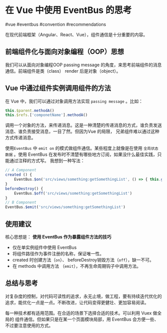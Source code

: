 # 在 Vue 中使用 EventBus 的思考

#vue #eventbus #convention #recommendations

在现代前端框架（Angular、React、Vue），组件通信是十分重要的内容。

## 前端组件化与面向对象编程（OOP）思想

我们可以从面向对象编程OOP passing message 的角度，来思考前端组件的消息通信。前端组件是类（class） render 后是对象（object）。

## Vue 中通过组件实例调用组件的方法

在 Vue 中，我们可以通过对象调用方法实现 `passing message` 。比如：
```javascript
this.$parent.methodA()
this.$refs.['componetName'].methodA()
```
调用一个对象的方法，来传递消息。这是一种清楚的传递消息的方式，谁负责发送消息、谁负责接受消息，一目了然。但因为Vue 的局限， 兄弟组件难以通过这种方式传递消息。

使用`EventBus` 中 `emit on` 的模式做组件通信。某些程度上就像是在使用 `全局状态数据` 。使用 EventBus 在发布时不清楚有哪些地方订阅，如果没什么最佳实践，只能通过注释的方式写。
我想到一种写法：

```javascript
// A Component
created () {
    EventBus.$on('src/views/something:getSomethingList', () => { this.getSomethingList() });
}
beforeDestroy() {
    EventBus.$off('src/views/something:getSomethingList')
}
// B Component
EventBus.$emit('src/views/something:getSomethingList')
```

## 使用建议

核心思想是： **使用 EventBus 作为暴露组件方法的技巧**

- 仅在单实例组件中使用 EventBus
- 将组件路径作为事件注册的名称，保证唯一性。
- created 时创建方法（`on`）、 beforeDestroy销毁方法（`off`），缺一不可。
- 在 methods 中调用方法 （`emit`），不再生命周期钩子中调用方法。

## 总结与思考

对复杂度的控制，对代码可读性的追求，永无止境，做工程，要有持续迭代优化的追求，能优化一点是一点。不断改进，让代码变得更健壮、更加容易阅读。

每一种技术都有适用范围。在合适的场景下选择合适的技术。可以利用 Vuex 做全局的 组件通信。但如果只是在某一个页面模块局部，用 EventBus 会方便一些、不过要注意使用的方式。 
